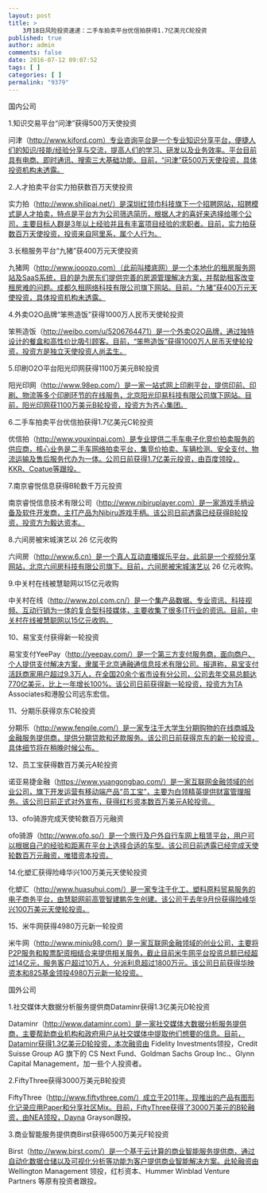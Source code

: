```yaml
---
layout: post
title: >
    3月18日风险投资速递：二手车拍卖平台优信拍获得1.7亿美元C轮投资
published: true
author: admin
comments: false
date: 2016-07-12 09:07:52
tags: [ ]
categories: [ ]
permalink: "9379"
---
```



国内公司

1.知识交易平台“问津”获得500万天使投资

问津（http://www.kiford.com）专业咨询平台是一个专业知识分享平台，便捷人们的知识/技能/经验分享与交流，提高人们的学习、研发以及业务效率。平台目前具有电商、即时通讯、搜索三大基础功能。目前，“问津”获500万天使投资，具体投资机构未透露。

2.人才拍卖平台实力拍获数百万天使投资

实力拍（http://www.shilipai.net/）是深圳红领巾科技旗下一个招聘网站，招聘模式是人才拍卖，特点是平台方为公司筛选简历，根据人才的喜好来选择给哪个公司，主要目标人群是3年以上经验并且有丰富项目经验的求职者。目前，实力拍获数百万天使投资，投资来自阿里系，属个人行为。

3.长租服务平台“九猪”获400万元天使投资

九猪网（http://www.jooozo.com）（此前叫楼底网）是一个本地化的租房服务网站及SaaS系统，目的是为房东们提供完善的房源管理解决方案，并帮助租客改变租房难的问题。成都久租网络科技有限公司旗下网站。目前，“九猪”获400万元天使投资，具体投资机构未透露。

4.外卖O2O品牌“笨熊造饭”获得1000万人民币天使轮投资

笨熊造饭（http://weibo.com/u/5206764471）是一个外卖O2O品牌，通过独特设计的餐盒和高性价比吸引顾客。目前，“笨熊造饭”获得1000万人民币天使轮投资，投资方是独立天使投资人尚孟生。

5.印刷O2O平台阳光印网获得1100万美元B轮投资

阳光印网（http://www.98ep.com/）是一家一站式网上印刷平台，提供印前、印刷、物流等多个印刷环节的在线服务，北京阳光印易科技有限公司旗下网站。目前，阳光印网获1100万美元B轮投资，投资方为齐心集团。

6.二手车拍卖平台优信拍获得1.7亿美元C轮投资

优信拍（http://www.youxinpai.com）是专业提供二手车电子化竞价拍卖服务的供应商，核心业务是二手车网络拍卖平台，集竞价拍卖、车辆检测、安全支付、物流运输及售后服务代办为一体。公司日前获得1.7亿美元投资，由百度领投，KKR、Coatue等跟投。

7.南京睿悦信息获得B轮数千万元投资

南京睿悦信息技术有限公司（http://www.nibiruplayer.com）是一家游戏手柄设备及软件开发商，主打产品为Nibiru游戏手柄。该公司日前透露已经获得B轮投资，投资方为毅达资本。

8.六间房被宋城演艺以 26 亿元收购

六间房（http://www.6.cn）是一个真人互动直播娱乐平台，此前是一个视频分享网站，北京六间房科技有限公司旗下。目前，六间房被宋城演艺以 26 亿元收购。

9.中关村在线被慧聪网以15亿元收购

中关村在线（http://www.zol.com.cn/）是一个集产品数据、专业资讯、科技视频、互动行销为一体的复合型科技媒体，主要收集了很多IT行业的资讯。目前，中关村在线被慧聪网以15亿元收购。

10、易宝支付获得新一轮投资

易宝支付YeePay（http://yeepay.com/）是一个第三方支付服务商，面向商户、个人提供支付解决方案，隶属于北京通融通信息技术有限公司。报道称，易宝支付活跃商家用户超过9.3万人，在全国20余个省市设有分公司，公司去年交易总额达770亿美元，比上一年增长100%。该公司日前获得新一轮投资，投资方为TA Associates和港股公司远东宏信。

11、分期乐获得京东C轮投资

分期乐（http://www.fenqile.com/）是一家专注于大学生分期购物的在线商城及金融服务提供商，提供分期贷款和还款服务。该公司日前获得京东的新一轮投资，具体细节将在稍晚时候公布。

12、员工宝获得数百万美元A轮投资

诺亚易捷金融（https://www.yuangongbao.com/）是一家互联网金融领域的创业公司，旗下开发运营有移动端产品“员工宝”，主要为白领精英提供财富管理服务。该公司日前正式对外宣布，获得红杉资本数百万美元A轮投资。

13、ofo骑游完成天使轮数百万元融资

ofo骑游（http://www.ofo.so/）是一个旅行及户外自行车网上租赁平台，用户可以根据自己的经验和距离在平台上选择合适的车型。该公司日前透露已经完成天使轮数百万元融资，唯猎资本投资。

14.化塑汇获得险峰华兴100万美元天使轮投资

化塑汇（http://www.huasuhui.com/）是一家专注于化工、塑料原料贸易服务的电子商务平台，由慧聪网前高管智建鹏先生创建。该公司于去年9月份获得险峰华兴100万美元天使轮投资。

15、米牛网获得4980万元新一轮投资

米牛网（http://www.miniu98.com/）是一家互联网金融领域的创业公司，主要将P2P服务和股票配资相结合来提供相关服务，截止目前米牛网平台投资总额已经超过14亿元，服务客户超过10万人，分派利息超过1800万元。该公司日前获得华映资本和825基金领投4980万元新一轮投资。

国外公司

1.社交媒体大数据分析服务提供商Dataminr获得1.3亿美元D轮投资

Dataminr（http://www.dataminr.com）是一家社交媒体大数据分析服务提供商，主要帮助商业机构和政府用户从社交媒体中提取他们想要的信息。目前，Dataminr获得1.3亿美元D轮投资，本次融资由 Fidelity Investments领投，Credit Suisse Group AG 旗下的 CS Next Fund、Goldman Sachs Group Inc.、Glynn Capital Management，加一些个人投资者。

2.FiftyThree获得3000万美元B轮投资

FiftyThree（http://www.fiftythree.com/）成立于2011年，现推出的产品有图形化记录应用Paper和分享社区Mix。目前，FiftyThree获得了3000万美元的B轮融资，由NEA领投，Dayna Grayson跟投。

3.商业智能服务提供商Birst获得6500万美元F轮投资

Birst（http://www.birst.com/）是一个基于云计算的商业智能服务提供商，通过自动化数据仓储以及可视化分析等功能为客户提供商业智能解决方案。此轮融资由 Wellington Management 领投，红杉资本、Hummer Winblad Venture Partners 等原有投资者跟投。